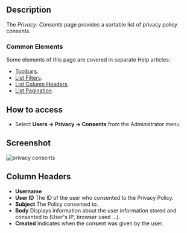 <!-- Filename: Help4.x:Privacy:_Consents / Display title: Privacy: Consents -->

## Description

The *Privacy: Consents* page provides a sortable list of privacy policy consents.

### Common Elements

Some elements of this page are covered in separate Help articles:

* [Toolbars](jdocmanual?article=help/common-elements/toolbars).
* [List Filters](jdocmanual?article=help/common-elements/list-filters).
* [List Column Headers](jdocmanual?article=help/common-elements/list-column-headers).
* [List Pagination](jdocmanual?article=help/common-elements/list-pagination).

## How to access

- Select **Users → Privacy → Consents** from the Administrator menu.

## Screenshot

![privacy consents](../../../en/images/privacy/privacy-consents.png)

## Column Headers

*  **Username**
*  **User ID** The ID of the user who consented to the Privacy Policy.
*  **Subject** The Policy consented to.
*  **Body** Displays information about the user information stored and
    consented to (User's IP, browser used ...).
*  **Created** Indicates when the consent was given by the user.
